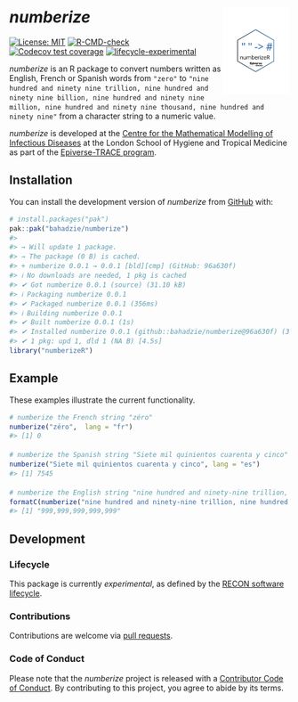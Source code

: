 
<!-- README.md is generated from README.Rmd. Please edit that file. -->
<!-- The code to render this README is stored in .github/workflows/render-readme.yaml -->
<!-- Variables marked with double curly braces will be transformed beforehand: -->
<!-- `packagename` is extracted from the DESCRIPTION file -->
<!-- `gh_repo` is extracted via a special environment variable in GitHub Actions -->

# *numberize* <img src="man/figures/logo.svg" align="right" width="120" />

<!-- badges: start -->

[![License:
MIT](https://img.shields.io/badge/License-MIT-yellow.svg)](https://opensource.org/license/mit/)
[![R-CMD-check](https://github.com/bahadzie/numberize/actions/workflows/R-CMD-check.yaml/badge.svg)](https://github.com/bahadzie/numberize/actions/workflows/R-CMD-check.yaml)
[![Codecov test
coverage](https://codecov.io/gh/bahadzie/numberize/branch/main/graph/badge.svg)](https://app.codecov.io/gh/bahadzie/numberize?branch=main)
[![lifecycle-experimental](https://www.reconverse.org/images/badge-experimental.svg)](https://www.reconverse.org/lifecycle.html#experimental)
<!-- badges: end -->

*numberize* is an R package to convert numbers written as English,
French or Spanish words from `"zero"` to
`"nine hundred and ninety nine trillion, nine hundred and ninety nine billion, nine hundred and ninety nine million, nine hundred and ninety nine thousand, nine hundred and ninety nine"`
from a character string to a numeric value.

<!-- This sentence is optional and can be removed -->

*numberize* is developed at the [Centre for the Mathematical Modelling
of Infectious
Diseases](https://www.lshtm.ac.uk/research/centres/centre-mathematical-modelling-infectious-diseases)
at the London School of Hygiene and Tropical Medicine as part of the
[Epiverse-TRACE program](https://data.org/initiatives/epiverse/).

## Installation

You can install the development version of *numberize* from
[GitHub](https://github.com/) with:

``` r
# install.packages("pak")
pak::pak("bahadzie/numberize")
#> 
#> → Will update 1 package.
#> → The package (0 B) is cached.
#> + numberize 0.0.1 → 0.0.1 [bld][cmp] (GitHub: 96a630f)
#> ℹ No downloads are needed, 1 pkg is cached
#> ✔ Got numberize 0.0.1 (source) (31.10 kB)
#> ℹ Packaging numberize 0.0.1
#> ✔ Packaged numberize 0.0.1 (356ms)
#> ℹ Building numberize 0.0.1
#> ✔ Built numberize 0.0.1 (1s)
#> ✔ Installed numberize 0.0.1 (github::bahadzie/numberize@96a630f) (36ms)
#> ✔ 1 pkg: upd 1, dld 1 (NA B) [4.5s]
library("numberizeR")
```

## Example

These examples illustrate the current functionality.

``` r
# numberize the French string "zéro"
numberize("zéro",  lang = "fr")
#> [1] 0

# numberize the Spanish string "Siete mil quinientos cuarenta y cinco"
numberize("Siete mil quinientos cuarenta y cinco", lang = "es")
#> [1] 7545

# numberize the English string "nine hundred and ninety-nine trillion, nine hundred and ninety-nine billion, nine hundred and ninety-nine million, nine hundred and ninety-nine thousand, nine hundred and ninety-nine" # nolint: line_length_linter.
formatC(numberize("nine hundred and ninety-nine trillion, nine hundred and ninety-nine billion, nine hundred and ninety-nine million, nine hundred and ninety-nine thousand, nine hundred and ninety-nine"), big.mark = ",", format = "fg") # nolint: line_length_linter.
#> [1] "999,999,999,999,999"
```

## Development

### Lifecycle

This package is currently *experimental*, as defined by the [RECON
software lifecycle](https://www.reconverse.org/lifecycle.html).

### Contributions

Contributions are welcome via [pull
requests](https://github.com/bahadzie/numberize/pulls).

### Code of Conduct

Please note that the *numberize* project is released with a [Contributor
Code of
Conduct](https://github.com/epiverse-trace/.github/blob/main/CODE_OF_CONDUCT.md).
By contributing to this project, you agree to abide by its terms.
